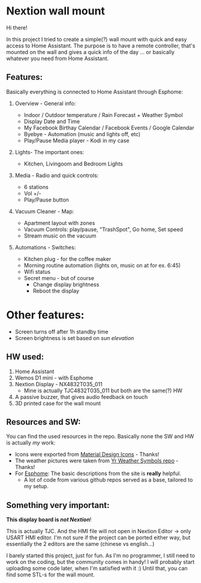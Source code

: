 # Nextion wall mount

Hi there!

In this project I tried to create a simple(?) wall mount with quick and easy access to Home Assistant.
The purpose is to have a remote controller, that's mounted on the wall and gives a quick info of the day ... or basically whatever you need from Home Assistant.

## Features:
Basically everything is connected to Home Assistant through Esphome:

1. Overview - General info:
   - Indoor / Outdoor temperature / Rain Forecast + Weather Symbol
   - Display Date and Time
   - My Facebook Birthay Calendar / Facebook Events / Google Calendar
   - Byebye - Automation (music and lights off, etc)
   - Play/Pause Media player - Kodi in my case
    
2. Lights- The important ones:
   - Kitchen, Livingoom and Bedroom Lights
        
3. Media - Radio and quick controls:
   - 6 stations
   - Vol +/-
   - Play/Pause button   
    
4. Vacuum Cleaner - Map:
    - Apartment layout with zones
    - Vacuum Controls: play/pause, "TrashSpot", Go home, Set speed
    - Stream music on the vacuum
        
5. Automations - Switches:
    - Kitchen plug - for the coffee maker
    - Morning routine automation (lights on, music on at for ex. 6:45)
    - Wifi status
    - Secret menu - but of course
      - Change display brightness
      - Reboot the display
# Other features:
  - Screen turns off after 1h standby time
  - Screen brightness is set based on *sun elevation*
    
      
## HW used:
1. Home Assistant
2. Wemos D1 mini - with Esphome
3. Nextion Display - NX4832T035_011
    - Mine is actually TJC4832T035_011 but both are the same(?) HW
4. A passive buzzer, that gives audio feedback on touch
5. 3D printed case for the wall mount


## Resources and SW:
You can find the used resources in the repo.
Basically none the SW and HW is actually *my* work:
- Icons were exported from [Material Design Icons](https://materialdesignicons.com) - Thanks!
- The weather pictures were taken from [Yr Weather Symbols repo](https://github.com/YR/weather-symbols) - Thanks!
- For [Esphome](https://esphome.io): The basic descriptions from the site is **really** helpful.
  - A lot of code from various github repos served as a base, tailored to my setup.

## Something very important:
**This display board is _not Nextion_**!

This is actually TJC. And the HMI file will not open in Nextion Editor -> only USART HMI editor. I'm not sure if the project can be ported either way, but essentially the 2 editors are the same (chinese vs english...)


I barely started this project, just for fun. As I'm no programmer, I still need to work on the coding, but the community comes in handy!
I will probably start uploading some code later, when I'm satisfied with it :)
Until that, you can find some STL-s for the wall mount.
